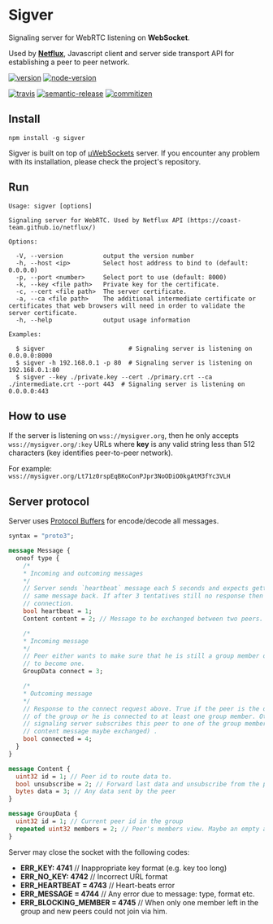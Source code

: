 # Sigver

Signaling server for WebRTC listening on **WebSocket**.

Used by [**Netflux**](https://coast-team.github.io/netflux), Javascript client and server side transport API for establishing a peer to peer network.

[![version](https://img.shields.io/npm/v/sigver.svg?style=flat-square)](https://www.npmjs.com/package/sigver)
[![node-version](https://img.shields.io/node/v/sigver.svg?style=flat-square)](https://nodejs.org/en/)

[![travis](https://travis-ci.org/coast-team/sigver.svg?branch=master&style=flat-square)](https://travis-ci.org/coast-team/sigver)
[![semantic-release](https://img.shields.io/badge/%20%20%F0%9F%93%A6%F0%9F%9A%80-semantic--release-e10079.svg?style=flat-square)](https://github.com/semantic-release/semantic-release)
[![commitizen](https://img.shields.io/badge/commitizen-friendly-brightgreen.svg?style=flat-square)](http://commitizen.github.io/cz-cli)

## Install

```shell
npm install -g sigver
```

Sigver is built on top of [µWebSockets](https://github.com/uNetworking/uWebSockets) server. If you encounter any problem with its installation, please check the project's repository.

## Run

```shell
Usage: sigver [options]

Signaling server for WebRTC. Used by Netflux API (https://coast-team.github.io/netflux/)

Options:

  -V, --version           output the version number
  -h, --host <ip>         Select host address to bind to (default: 0.0.0.0)
  -p, --port <number>     Select port to use (default: 8000)
  -k, --key <file path>   Private key for the certificate.
  -c, --cert <file path>  The server certificate.
  -a, --ca <file path>    The additional intermediate certificate or certificates that web browsers will need in order to validate the server certificate.
  -h, --help              output usage information

Examples:

  $ sigver                       # Signaling server is listening on 0.0.0.0:8000
  $ sigver -h 192.168.0.1 -p 80  # Signaling server is listening on 192.168.0.1:80
  $ sigver --key ./private.key --cert ./primary.crt --ca ./intermediate.crt --port 443  # Signaling server is listening on 0.0.0.0:443
```

## How to use

If the server is listening on `wss://mysigver.org`, then he only accepts
`wss://mysigver.org/:key` URLs where **key** is any valid string less than 512 characters (key identifies peer-to-peer network).

For example: `wss://mysigver.org/Lt71z0rspEqBKoConPJpr3NoODiO0kgAtM3fYc3VLH`

## Server protocol

Server uses [Protocol Buffers](https://developers.google.com/protocol-buffers/) for encode/decode all messages.

```protobuf
syntax = "proto3";

message Message {
  oneof type {
    /*
    * Incoming and outcoming messages
    */
    // Server sends `heartbeat` message each 5 seconds and expects getting the
    // same message back. If after 3 tentatives still no response then close the
    // connection.
    bool heartbeat = 1;
    Content content = 2; // Message to be exchanged between two peers.

    /*
    * Incoming message
    */
    // Peer either wants to make sure that he is still a group member or wants
    // to become one.
    GroupData connect = 3;

    /*
    * Outcoming message
    */
    // Response to the connect request above. True if the peer is the only member
    // of the group or he is connected to at least one group member. Otherwise the
    // signaling server subscribes this peer to one of the group member (i.e. the
    // content message maybe exchanged) .
    bool connected = 4;
  }
}

message Content {
  uint32 id = 1; // Peer id to route data to.
  bool unsubscribe = 2; // Forward last data and unsubscribe from the peer
  bytes data = 3; // Any data sent by the peer
}

message GroupData {
  uint32 id = 1; // Current peer id in the group
  repeated uint32 members = 2; // Peer's members view. Maybe an empty array.
}
```

Server may close the socket with the following codes:

* **ERR_KEY: 4741** // Inappropriate key format (e.g. key too long)
* **ERR_NO_KEY: 4742** // Incorrect URL format
* **ERR_HEARTBEAT = 4743** // Heart-beats error
* **ERR_MESSAGE = 4744** // Any error due to message: type, format etc.
* **ERR_BLOCKING_MEMBER = 4745** // When only one member left in the group and new peers could not join via him.
